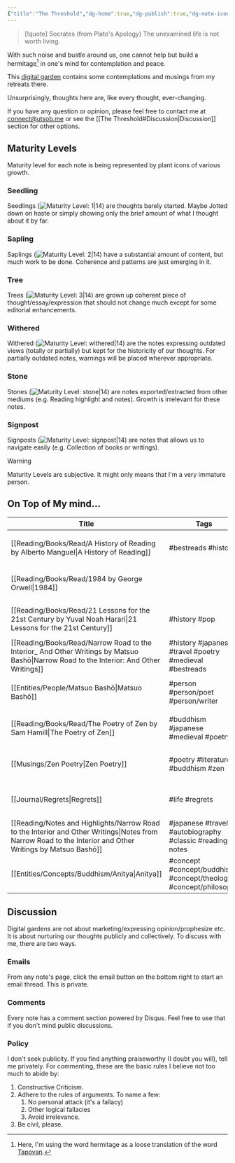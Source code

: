 ```yaml
---
{"title":"The Threshold","dg-home":true,"dg-publish":true,"dg-note-icon":"signpost","created":"2023-01-02T21:30:15+06:00","updated":"2023-03-21T14:13:47+06:00","pinned":true,"dg-metatags":{"description":"Utsob's Digital Garden","og:description":"Utsob's Digital Garden"},"dg-path":"The Threshold.md","permalink":"/the-threshold/","metatags":{"description":"Utsob's Digital Garden","og:description":"Utsob's Digital Garden"},"tags":["gardenEntry"],"dgPassFrontmatter":true,"noteIcon":"signpost"}
---
```


> [!quote] Socrates (from Plato's Apology)
> The unexamined life is not worth living.

With such noise and bustle around us, one cannot help but build a hermitage[^1] in one's mind for contemplation and peace.

This [digital garden](https://cagrimmett.com/notes/2020/11/08/what-are-digital-gardens/) contains some contemplations and musings from my retreats there.

Unsurprisingly, thoughts here are, like every thought, ever-changing.

If you have any question or opinion, please feel free to contact me at [connect@utsob.me](mailto:connect@utsob.me) or see the [[The Threshold#Discussion\|Discussion]] section for other options.

## Maturity Levels
Maturity level for each note is being represented by plant icons of various growth.

### Seedling
Seedlings (![Maturity Level: 1|14](https://hermitage.utsob.me/img/tree-1.svg)) are thoughts barely started. Maybe Jotted down on haste or simply showing only the brief amount of what I thought about it by far.

### Sapling
Saplings (![Maturity Level: 2|14](https://hermitage.utsob.me/img/tree-2.svg)) have a substantial amount of content, but much work to be done. Coherence and patterns are just emerging in it.

### Tree
Trees (![Maturity Level: 3|14](https://hermitage.utsob.me/img/tree-3.svg)) are grown up coherent piece of thought/essay/expression that should not change much except for some editorial enhancements.

### Withered
Withered (![Maturity Level: withered|14](https://hermitage.utsob.me/img/withered.svg)) are the notes expressing outdated views (totally or partially) but kept for the historicity of our thoughts. For partially outdated notes, warnings will be placed wherever appropriate.

### Stone
Stones (![Maturity Level: stone|14](https://hermitage.utsob.me/img/stone.svg)) are notes exported/extracted from other mediums (e.g. Reading highlight and notes). Growth is irrelevant for these notes.

### Signpost
Signposts (![Maturity Level: signpost|14](https://hermitage.utsob.me/img/signpost.svg)) are notes that allows us to navigate easily (e.g. Collection of books or writings).

> [!Warning] 
> Maturity Levels are subjective. It might only means that I'm a very immature person.


## On Top of My mind…
| Title                                                                                                                                                                  | Tags                                                             | Updated                                                   | Created                                                    |
| ---------------------------------------------------------------------------------------------------------------------------------------------------------------------- | ---------------------------------------------------------------- | --------------------------------------------------------- | ---------------------------------------------------------- |
| [[Reading/Books/Read/A History of Reading by Alberto Manguel\|A History of Reading]]                                                                       | #bestreads #history                                              | <center><small>Mar 17, 2023<hr/>02:58 pm</small></center> | <center><small>Dec 30, 2020<hr/>12:00 am</small></center>  |
| [[Reading/Books/Read/1984 by George Orwell\|1984]]                                                                                                         |                                                                  | <center><small>Mar 17, 2023<hr/>02:44 pm</small></center> | <center><small>Nov 29, 2015<hr/>12:00 am</small></center>  |
| [[Reading/Books/Read/21 Lessons for the 21st Century by Yuval Noah Harari\|21 Lessons for the 21st Century]]                                               | #history #pop                                                    | <center><small>Mar 17, 2023<hr/>02:43 pm</small></center> | <center><small>Oct 27, 2018<hr/>12:00 am</small></center>  |
| [[Reading/Books/Read/Narrow Road to the Interior_ And Other Writings by Matsuo Bashō\|Narrow Road to the Interior: And Other Writings]]                    | #history #japanese #travel #poetry #medieval #bestreads          | <center><small>Mar 15, 2023<hr/>11:47 pm</small></center> | <center><small>Jun 25, 2021<hr/>12:00 am</small></center>  |
| [[Entities/People/Matsuo Bashō\|Matsuo Bashō]]                                                                                                                      | #person #person/poet #person/writer                              | <center><small>Mar 15, 2023<hr/>11:15 pm</small></center> | <center><small>Mar 15, 2023<hr/>10:42 pm</small></center>  |
| [[Reading/Books/Read/The Poetry of Zen by Sam Hamill\|The Poetry of Zen]]                                                                                  | #buddhism #japanese #medieval #poetry                            | <center><small>Mar 15, 2023<hr/>11:13 pm</small></center> | <center><small>Jun 27, 2021<hr/>12:00 am</small></center>  |
| [[Musings/Zen Poetry\|Zen Poetry]]                                                                                                                         | #poetry #literature #buddhism #zen                               | <center><small>Mar 15, 2023<hr/>11:12 pm</small></center> | <center><small>Sept 02, 2021<hr/>04:50 pm</small></center> |
| [[Journal/Regrets\|Regrets]]                                                                                             | #life #regrets                                                   | <center><small>Mar 15, 2023<hr/>11:10 pm</small></center> | <center><small>Mar 09, 2023<hr/>10:42 pm</small></center>  |
| [[Reading/Notes and Highlights/Narrow Road to the Interior and Other Writings\|Notes from Narrow Road to the Interior and Other Writings by Matsuo Bashō]] | #japanese #travelog #autobiography #classic #reading-notes       | <center><small>Mar 15, 2023<hr/>10:39 pm</small></center> | <center><small>Jun 26, 2021<hr/>12:28 pm</small></center>  |
| [[Entities/Concepts/Buddhism/Anitya\|Anitya]]                                                                                                                        | #concept #concept/buddhism #concept/theology #concept/philosophy | <center><small>Mar 09, 2023<hr/>01:09 am</small></center> | <center><small>Feb 27, 2023<hr/>11:59 am</small></center>  |

## Discussion
Digital gardens are not about marketing/expressing opinion/prophesize etc. It is about nurturing our thoughts publicly and collectively. To discuss with me, there are two ways.

### Emails
From any note's page, click the email button on the bottom right to start an email thread. This is private.

### Comments
Every note has a comment section powered by Disqus. Feel free to use that if you don't mind public discussions.

### Policy
I don't seek publicity. If you find anything praiseworthy (I doubt you will), tell me privately. For commenting, these are the basic rules I believe not too much to abide by:
1. Constructive Criticism.
2. Adhere to the rules of arguments. To name a few:
    1. No personal attack (it's a fallacy)
    2. Other logical fallacies
    3. Avoid irrelevance.
3. Be civil, please.

[^1]: Here, I'm using the word hermitage as a loose translation of the word [Tapovan](https://en.wikipedia.org/wiki/Tapovan).